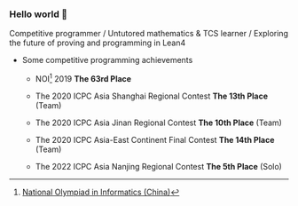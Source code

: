 ### Hello world 👋

Competitive programmer / Untutored mathematics & TCS learner / Exploring the future of proving and programming in Lean4

- Some competitive programming achievements

  - NOI[^1] 2019 **The 63rd Place**

  - The 2020 ICPC Asia Shanghai Regional Contest **The 13th Place** (Team)
 
  - The 2020 ICPC Asia Jinan Regional Contest **The 10th Place** (Team)
 
  - The 2020 ICPC Asia-East Continent Final Contest **The 14th Place** (Team)
 
  - The 2022 ICPC Asia Nanjing Regional Contest **The 5th Place** (Solo)

[^1]: [National Olympiad in Informatics (China)](https://zh.wikipedia.org/wiki/%E5%85%A8%E5%9B%BD%E9%9D%92%E5%B0%91%E5%B9%B4%E4%BF%A1%E6%81%AF%E5%AD%A6%E5%A5%A5%E6%9E%97%E5%8C%B9%E5%85%8B%E7%AB%9E%E8%B5%9B)

<!--
**negiizhao/negiizhao** is a ✨ _special_ ✨ repository because its `README.md` (this file) appears on your GitHub profile.

Here are some ideas to get you started:

- 🔭 I’m currently working on ...
- 🌱 I’m currently learning ...
- 👯 I’m looking to collaborate on ...
- 🤔 I’m looking for help with ...
- 💬 Ask me about ...
- 📫 How to reach me: ...
- 😄 Pronouns: ...
- ⚡ Fun fact: ...
-->
